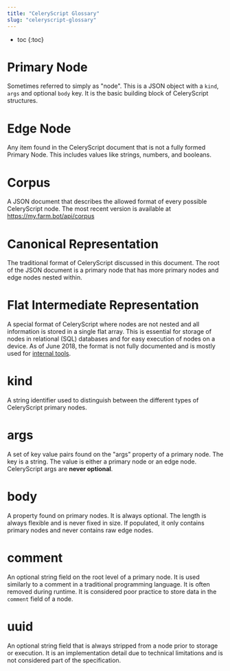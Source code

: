 ```yaml
---
title: "CeleryScript Glossary"
slug: "celeryscript-glossary"
---
```


* toc
{:toc}

# Primary Node
Sometimes referred to simply as "node". This is a JSON object with a `kind`, `args` and optional `body` key. It is the basic building block of CeleryScript structures.

# Edge Node
Any item found in the CeleryScript document that is not a fully formed Primary Node. This includes values like strings, numbers, and booleans.

# Corpus
A JSON document that describes the allowed format of every possible CeleryScript node. The most recent version is available at https://my.farm.bot/api/corpus

# Canonical Representation
The traditional format of CeleryScript discussed in this document. The root of the JSON document is a primary node that has more primary nodes and edge nodes nested within.

# Flat Intermediate Representation
A special format of CeleryScript where nodes are not nested and all information is stored in a single flat array. This is essential for storage of nodes in relational (SQL) databases and for easy execution of nodes on a device. As of June 2018, the format is not fully documented and is mostly used for [internal tools](https://github.com/FarmBot-Labs/Celery-Slicer).

# kind
A string identifier used to distinguish between the different types of CeleryScript primary nodes.

# args
A set of key value pairs found on the "args" property of a primary node. The key is a string. The value is either a primary node or an edge node. CeleryScript args are **never optional**.

# body
A property found on primary nodes. It is always optional. The length is always flexible and is never fixed in size. If populated, it only contains primary nodes and never contains raw edge nodes.

# comment
An optional string field on the root level of a primary node. It is used similarly to a comment in a traditional programming language. It is often removed during runtime. It is considered poor practice to store data in the `comment` field of a node.

# uuid
An optional string field that is always stripped from a node prior to storage or execution. It is an implementation detail due to technical limitations and is not considered part of the specification.
